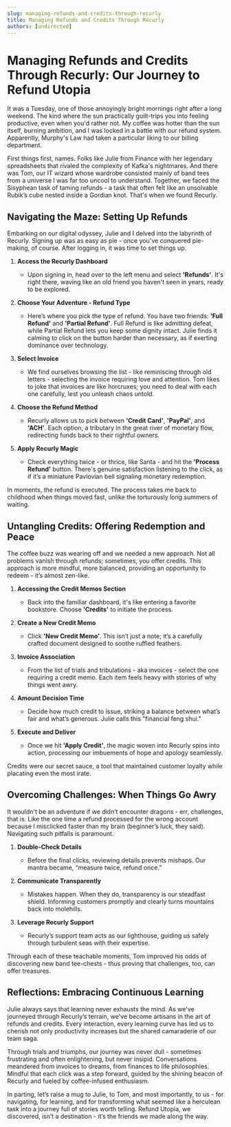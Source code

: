 ```yaml
---
slug: managing-refunds-and-credits-through-recurly
title: Managing Refunds and Credits Through Recurly
authors: [undirected]
---
```



# Managing Refunds and Credits Through Recurly: Our Journey to Refund Utopia

It was a Tuesday, one of those annoyingly bright mornings right after a long weekend. The kind where the sun practically guilt-trips you into feeling productive, even when you'd rather not. My coffee was hotter than the sun itself, burning ambition, and I was locked in a battle with our refund system. Apparently, Murphy's Law had taken a particular liking to our billing department.

First things first, names. Folks like Julie from Finance with her legendary spreadsheets that rivaled the complexity of Kafka's nightmares. And there was Tom, our IT wizard whose wardrobe consisted mainly of band tees from a universe I was far too uncool to understand. Together, we faced the Sisyphean task of taming refunds - a task that often felt like an unsolvable Rubik’s cube nested inside a Gordian knot. That's when we found Recurly.

## **Navigating the Maze: Setting Up Refunds**

Embarking on our digital odyssey, Julie and I delved into the labyrinth of Recurly. Signing up was as easy as pie - once you've conquered pie-making, of course. After logging in, it was time to set things up.

1. **Access the Recurly Dashboard**  
   - Upon signing in, head over to the left menu and select **'Refunds'**. It's right there, waving like an old friend you haven't seen in years, ready to be explored.

2. **Choose Your Adventure - Refund Type**  
   - Here’s where you pick the type of refund. You have two friends: **'Full Refund'** and **'Partial Refund'**. Full Refund is like admitting defeat, while Partial Refund lets you keep some dignity intact. Julie finds it calming to click on the button harder than necessary, as if exerting dominance over technology.

3. **Select Invoice**  
   - We find ourselves browsing the list - like reminiscing through old letters - selecting the invoice requiring love and attention. Tom likes to joke that invoices are like horcruxes; you need to deal with each one carefully, lest you unleash chaos untold.

4. **Choose the Refund Method**  
   - Recurly allows us to pick between **'Credit Card'**, **'PayPal'**, and **'ACH'**. Each option, a tributary in the great river of monetary flow, redirecting funds back to their rightful owners.

5. **Apply Recurly Magic**  
   - Check everything twice - or thrice, like Santa - and hit the **'Process Refund'** button. There's genuine satisfaction listening to the click, as if it’s a miniature Pavlovian bell signaling monetary redemption.

In moments, the refund is executed. The process takes me back to childhood when things moved fast, unlike the torturously long summers of waiting.

## **Untangling Credits: Offering Redemption and Peace**

The coffee buzz was wearing off and we needed a new approach. Not all problems vanish through refunds; sometimes, you offer credits. This approach is more mindful, more balanced, providing an opportunity to redeem - it’s almost zen-like.

1. **Accessing the Credit Memos Section**  
   - Back into the familiar dashboard, it's like entering a favorite bookstore. Choose **'Credits'** to initiate the process.

2. **Create a New Credit Memo**  
   - Click **'New Credit Memo’**. This isn’t just a note; it’s a carefully crafted document designed to soothe ruffled feathers.

3. **Invoice Association**  
   - From the list of trials and tribulations - aka invoices - select the one requiring a credit memo. Each item feels heavy with stories of why things went awry.

4. **Amount Decision Time**  
   - Decide how much credit to issue, striking a balance between what’s fair and what’s generous. Julie calls this "financial feng shui."

5. **Execute and Deliver**  
   - Once we hit **'Apply Credit'**, the magic woven into Recurly spins into action, processing our imbuements of hope and apology seamlessly.

Credits were our secret sauce, a tool that maintained customer loyalty while placating even the most irate. 

## **Overcoming Challenges: When Things Go Awry**

It wouldn't be an adventure if we didn’t encounter dragons - err, challenges, that is. Like the one time a refund processed for the wrong account because I misclicked faster than my brain (beginner’s luck, they said). Navigating such pitfalls is paramount. 

1. **Double-Check Details**  
   - Before the final clicks, reviewing details prevents mishaps. Our mantra became, “measure twice, refund once.” 

2. **Communicate Transparently**  
   - Mistakes happen. When they do, transparency is our steadfast shield. Informing customers promptly and clearly turns mountains back into molehills.

3. **Leverage Recurly Support**  
   - Recurly’s support team acts as our lighthouse, guiding us safely through turbulent seas with their expertise.

Through each of these teachable moments, Tom improved his odds of discovering new band tee-chests - thus proving that challenges, too, can offer treasures.

## **Reflections: Embracing Continuous Learning**

Julie always says that learning never exhausts the mind. As we've journeyed through Recurly’s terrain, we've become artisans in the art of refunds and credits. Every interaction, every learning curve has led us to cherish not only productivity increases but the shared camaraderie of our team saga.

Through trials and triumphs, our journey was never dull - sometimes frustrating and often enlightening, but never insipid. Conversations meandered from invoices to dreams, from finances to life philosophies. Mindful that each click was a step forward, guided by the shining beacon of Recurly and fueled by coffee-infused enthusiasm.

In parting, let’s raise a mug to Julie, to Tom, and most importantly, to us - for navigating, for learning, and for transforming what seemed like a herculean task into a journey full of stories worth telling. Refund Utopia, we discovered, isn’t a destination - it’s the friends we made along the way.